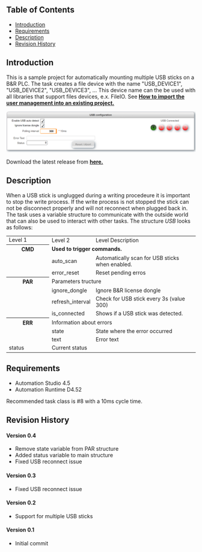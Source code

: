 ## Table of Contents
* [Introduction](#Introduction)
* [Requirements](#Requirements)
* [Description](#Description)
* [Revision History](#Revision-History)

<a name="Introduction"></a>
## Introduction
This is a sample project for automatically mounting multiple USB sticks on a B&R PLC. The task creates a file device with the name "USB_DEVICE1", "USB_DEVICE2", "USB_DEVICE3", ... This device name can the be used with all libraries that support files devices, e.x. FileIO. See [**How to import the user management into an existing project.**](Logical/USBdevice/HowToImport.pdf)

![](Logical/mappView/Resources/Media/screenshot_main.png)

Download the latest release from [**here.**](https://github.com/br-automation-com/AS-USB/releases/latest) 

## Description
<a name="Description"></a>
When a USB stick is unglugged during a writing procedeure it is important to stop the write process. If the write process is not stopped the stick can not be disconnect properly and will not reconnect when plugged back in. The task uses a variable structure to communicate with the outside world that can also be used to interact with other tasks. The structure *USB* looks as follows:

<table>
  <tr>
    <td width=100>Level 1</td>
    <td>Level 2</td>
    <td>Level Description</td>
  </tr>
  <tr style="font-weight:bold">
    <th>CMD</th>
    <td colspan="3">Used to trigger commands.</td>
  </tr>
  <tr>
   <td></td>
   <td>auto_scan</td>
   <td colspan="3">Automatically scan for USB sticks when enabled.</td>
  </tr>
  <tr>
   <td></td>
   <td>error_reset</td>
   <td colspan="3">Reset pending erros</td>
  </tr>
    <th> PAR </th>
    <td colspan="3">Parameters tructure</td>
  </tr>
  <tr>
   <td></td>
   <td>ignore_dongle</td>
   <td colspan="3">Ignore B&R license dongle</td>
  </tr>
  <tr>
   <td></td>
   <td>refresh_interval</td>
   <td colspan="3">Check for USB stick every 3s (value 300)</td>
  </tr>
  <tr>
   <td></td>
   <td>is_connected</td>
   <td colspan="3">Shows if a USB stick was detected.</td>
  </tr>
  <tr>
    <th> ERR </th>
    <td colspan="3">Information about errors</td>
  </tr>
  <tr>
   <td></td>
   <td>state</td>
   <td colspan="3">State where the error occurred</td>
  </tr>
  <tr>
   <td></td>
   <td>text</td>
   <td colspan="3">Error text</td>
  </tr>
  <tr>
   <td>status</td>
   <td colspan="3">Current status</td>
  </tr>
</table>

<a name="Requirements"></a>
## Requirements
* Automation Studio 4.5
* Automation Runtime D4.52

Recommended task class is #8 with a 10ms cycle time.

<a name="Revision-History"></a>

## Revision History

#### Version 0.4
- Remove state variable from PAR structure
- Added status variable to main structure
- Fixed USB reconnect issue

#### Version 0.3
- Fixed USB reconnect issue

#### Version 0.2
- Support for multiple USB sticks

#### Version 0.1
- Initial commit
